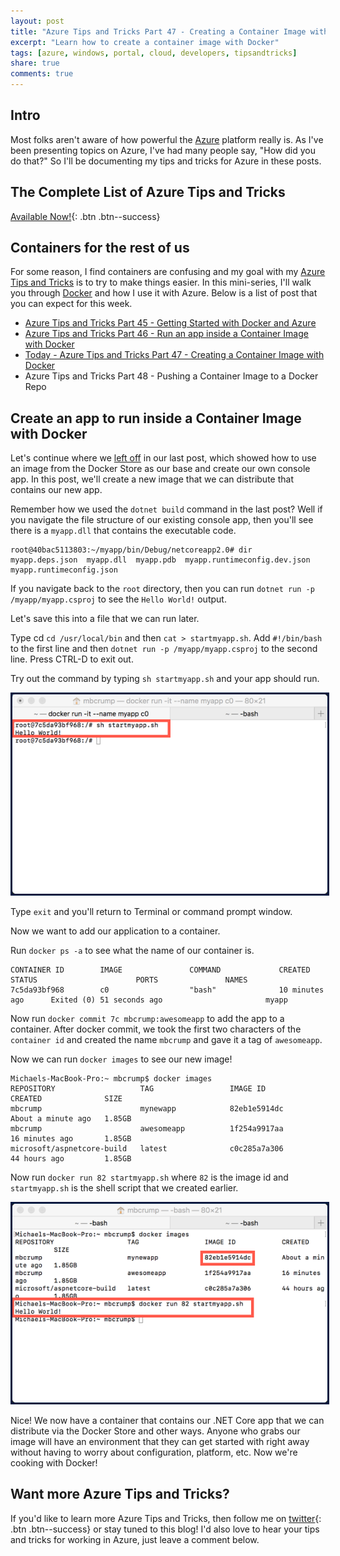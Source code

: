 ```yaml
---
layout: post
title: "Azure Tips and Tricks Part 47 - Creating a Container Image with Docker"
excerpt: "Learn how to create a container image with Docker"
tags: [azure, windows, portal, cloud, developers, tipsandtricks]
share: true
comments: true
---
```


## Intro

Most folks aren't aware of how powerful the [Azure](http://www.azure.com) platform really is. As I've been presenting topics on Azure, I've had many people say, "How did you do that?" So I'll be documenting my tips and tricks for Azure in these posts.

## The Complete List of Azure Tips and Tricks

[Available Now!](https://michaelcrump.net/azure-tips-and-tricks-complete-list/){: .btn .btn--success} 

## Containers for the rest of us

For some reason, I find containers are confusing and my goal with my [Azure Tips and Tricks](https://michaelcrump.net/azure-tips-and-tricks-complete-list/) is to try to make things easier. In this mini-series, I'll walk you through [Docker](https://www.docker.com) and how I use it with Azure. Below is a list of post that you can expect for this week. 

* [Azure Tips and Tricks Part 45 - Getting Started with Docker and Azure](http://www.michaelcrump.net/azure-tips-and-tricks45/)
* [Azure Tips and Tricks Part 46 - Run an app inside a Container Image with Docker](http://www.michaelcrump.net/azure-tips-and-tricks46/)
* [Today - Azure Tips and Tricks Part 47 - Creating a Container Image with Docker](http://www.michaelcrump.net/azure-tips-and-tricks47/)
* Azure Tips and Tricks Part 48 - Pushing a Container Image to a Docker Repo

## Create an app to run inside a Container Image with Docker

Let's continue where we [left off](http://www.michaelcrump.net/azure-tips-and-tricks46/) in our last post, which showed how to use an image from the Docker Store as our base and create our own console app. In this post, we'll create a new image that we can distribute that contains our new app. 

Remember how we used the `dotnet build` command in the last post? Well if you navigate the file structure of our existing console app, then you'll see there is a `myapp.dll` that contains the executable code. 

```text
root@40bac5113803:~/myapp/bin/Debug/netcoreapp2.0# dir
myapp.deps.json  myapp.dll  myapp.pdb  myapp.runtimeconfig.dev.json  myapp.runtimeconfig.json
```

If you navigate back to the `root` directory, then you can run `dotnet run -p /myapp/myapp.csproj` to see the `Hello World!` output. 

Let's save this into a file that we can run later. 

Type cd `cd /usr/local/bin` and then `cat > startmyapp.sh`. Add `#!/bin/bash` to the first line and then `dotnet run -p /myapp/myapp.csproj` to the second line. Press CTRL-D to exit out. 

Try out the command by typing `sh startmyapp.sh` and your app should run. 

<img style="border:3px solid #021a40" src="/files/dockerazure7.png">

Type `exit` and you'll return to Terminal or command prompt window. 

Now we want to add our application to a container. 

Run `docker ps -a` to see what the name of our container is. 

```text
CONTAINER ID        IMAGE               COMMAND             CREATED             STATUS                      PORTS               NAMES
7c5da93bf968        c0                  "bash"              10 minutes ago      Exited (0) 51 seconds ago                       myapp
```

Now run `docker commit 7c mbcrump:awesomeapp` to add the app to a container. After docker commit, we took the first two characters of the `container id` and created the name `mbcrump` and gave it a tag of `awesomeapp`. 

Now we can run `docker images` to see our new image! 

```text
Michaels-MacBook-Pro:~ mbcrump$ docker images
REPOSITORY                   TAG                 IMAGE ID            CREATED              SIZE
mbcrump                      mynewapp            82eb1e5914dc        About a minute ago   1.85GB
mbcrump                      awesomeapp          1f254a9917aa        16 minutes ago       1.85GB
microsoft/aspnetcore-build   latest              c0c285a7a306        44 hours ago         1.85GB
```

Now run `docker run 82 startmyapp.sh` where `82` is the image id and `startmyapp.sh` is the shell script that we created earlier. 

<img style="border:3px solid #021a40" src="/files/dockerazure8.png">

Nice! We now have a container that contains our .NET Core app that we can distribute via the Docker Store and other ways. Anyone who grabs our image will have an environment that they can get started with right away without having to worry about configuration, platform, etc. Now we're cooking with Docker! 


## Want more Azure Tips and Tricks?

If you'd like to learn more Azure Tips and Tricks, then follow me on [twitter](http://twitter.com/mbcrump){: .btn .btn--success} or stay tuned to this blog! I'd also love to hear your tips and tricks for working in Azure, just leave a comment below. 